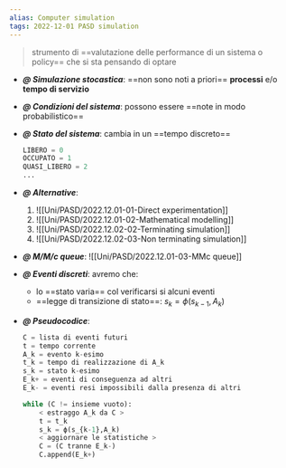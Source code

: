 ```yaml
---
alias: Computer simulation
tags: 2022-12-01 PASD simulation
---
```


> strumento di ==valutazione delle performance di un sistema o policy== che si sta pensando di optare

- ***@ Simulazione stocastica***: ==non sono noti a priori== **processi** e/o **tempo di servizio**

- ***@ Condizioni del sistema***: possono essere ==note in modo probabilistico==

- ***@ Stato del sistema***: cambia in un ==tempo discreto==
	```python
	LIBERO = 0
	OCCUPATO = 1
	QUASI_LIBERO = 2
	...
	```

- ***@ Alternative***:
	1. ![[Uni/PASD/2022.12.01-01-Direct experimentation]]
	2. ![[Uni/PASD/2022.12.01-02-Mathematical modelling]]
	3. ![[Uni/PASD/2022.12.02-02-Terminating simulation]]
	4. ![[Uni/PASD/2022.12.02-03-Non terminating simulation]]

- ***@ M/M/c queue***: ![[Uni/PASD/2022.12.01-03-MMc queue]]

- ***@ Eventi discreti***: avremo che:
	- lo ==stato varia== col verificarsi si alcuni eventi
	- ==legge di transizione di stato==: $s_k=\phi (s_{k-1},A_k)$

- ***@ Pseudocodice***:
	```python
	C = lista di eventi futuri
	t = tempo corrente
	A_k = evento k-esimo
	t_k = tempo di realizzazione di A_k
	s_k = stato k-esimo
	E_k+ = eventi di conseguenza ad altri
	E_k- = eventi resi impossibili dalla presenza di altri

	while (C != insieme vuoto):
		< estraggo A_k da C >
		t = t_k
		s_k = ϕ(s_{k-1},A_k)
		< aggiornare le statistiche >
		C = (C tranne E_k-)
		C.append(E_k+)
	```